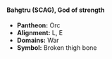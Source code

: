 #### Bahgtru (SCAG), God of strength
- **Pantheon:** Orc
- **Alignment:** L, E
- **Domains:** War
- **Symbol:** Broken thigh bone
